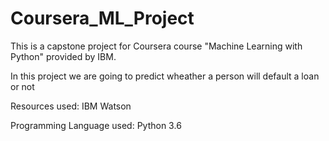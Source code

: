 # Coursera_ML_Project
This is a capstone project for Coursera course "Machine Learning with Python" provided by IBM.

In this project we are going to predict wheather a person will default a loan or not

Resources used: IBM Watson 

Programming Language used: Python 3.6

